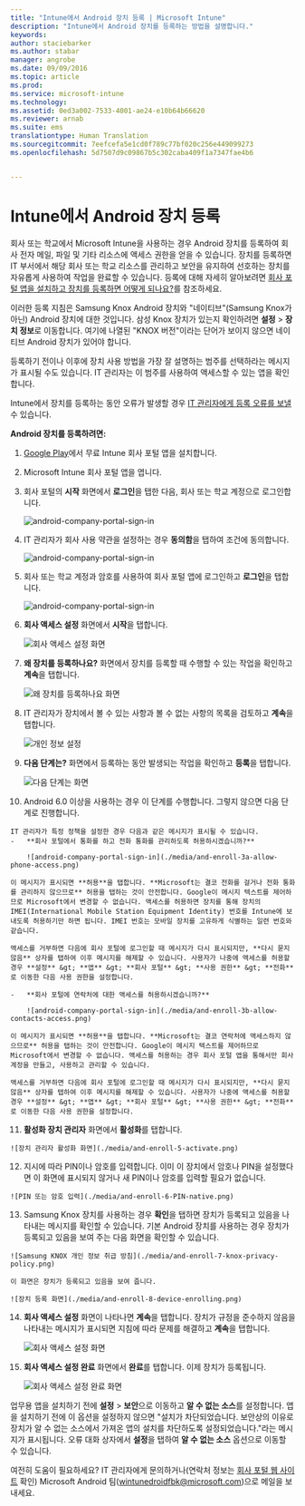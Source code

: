 ```yaml
---
title: "Intune에서 Android 장치 등록 | Microsoft Intune"
description: "Intune에서 Android 장치를 등록하는 방법을 설명합니다."
keywords: 
author: staciebarker
ms.author: stabar
manager: angrobe
ms.date: 09/09/2016
ms.topic: article
ms.prod: 
ms.service: microsoft-intune
ms.technology: 
ms.assetid: 0ed3a002-7533-4001-ae24-e10b64b66620
ms.reviewer: arnab
ms.suite: ems
translationtype: Human Translation
ms.sourcegitcommit: 7eefcefa5e1cd0f789c77bf020c256e449099273
ms.openlocfilehash: 5d7507d9c09867b5c302caba409f1a7347fae4b6


---
```



# Intune에서 Android 장치 등록

회사 또는 학교에서 Microsoft Intune을 사용하는 경우 Android 장치를 등록하여 회사 전자 메일, 파일 및 기타 리소스에 액세스 권한을 얻을 수 있습니다. 장치를 등록하면 IT 부서에서 해당 회사 또는 학교 리소스를 관리하고 보안을 유지하여 선호하는 장치를 자유롭게 사용하여 작업을 완료할 수 있습니다. 등록에 대해 자세히 알아보려면 [회사 포털 앱을 설치하고 장치를 등록하면 어떻게 되나요?](what-happens-if-you-install-the-Company-Portal-app-and-enroll-your-device-in-intune-android.md)를 참조하세요.

이러한 등록 지침은 Samsung Knox Android 장치와 "네이티브"(Samsung Knox가 아닌) Android 장치에 대한 것입니다. 삼성 Knox 장치가 있는지 확인하려면 **설정** &gt; **장치 정보**로 이동합니다. 여기에 나열된 "KNOX 버전"이라는 단어가 보이지 않으면 네이티브 Android 장치가 있어야 합니다.

등록하기 전이나 이후에 장치 사용 방법을 가장 잘 설명하는 범주를 선택하라는 메시지가 표시될 수도 있습니다. IT 관리자는 이 범주를 사용하여 액세스할 수 있는 앱을 확인합니다.

Intune에서 장치를 등록하는 동안 오류가 발생할 경우 [IT 관리자에게 등록 오류를 보낼](send-enrollment-errors-to-your-it-administrator-android.md) 수 있습니다.

**Android 장치를 등록하려면:**

1.  [Google Play](http://play.google.com/store/apps/details?id=com.microsoft.windowsintune.companyportal)에서 무료 Intune 회사 포털 앱을 설치합니다.

2.  Microsoft Intune 회사 포털 앱을 엽니다.

3.  회사 포털의 **시작** 화면에서 **로그인**을 탭한 다음, 회사 또는 학교 계정으로 로그인합니다.

    ![android-company-portal-sign-in](./media/and-enroll-0-welcome-screen.png)   

4.  IT 관리자가 회사 사용 약관을 설정하는 경우 **동의함**을 탭하여 조건에 동의합니다.

    ![android-company-portal-sign-in](./media/and-enroll-3-accept-terms.png)

5.  회사 또는 학교 계정과 암호를 사용하여 회사 포털 앱에 로그인하고 **로그인**을 탭합니다.

    ![android-company-portal-sign-in](./media/and-enroll-2-cp-sign-in.png)

6.  **회사 액세스 설정** 화면에서 **시작**을 탭합니다.

    ![회사 액세스 설정 화면](./media/and-enroll-4a-comp-access-setup.png)

7.  **왜 장치를 등록하나요?** 화면에서 장치를 등록할 때 수행할 수 있는 작업을 확인하고 **계속**을 탭합니다.

    ![왜 장치를 등록하나요 화면](./media/and-enroll-4b-why-enroll.png)

8.  IT 관리자가 장치에서 볼 수 있는 사항과 볼 수 없는 사항의 목록을 검토하고 **계속**을 탭합니다.

    ![개인 정보 설정](./media/and-enroll-4c-we-care-privacy.png)

9.  **다음 단계는?** 화면에서 등록하는 동안 발생되는 작업을 확인하고 **등록**을 탭합니다.

    ![다음 단계는 화면](./media/and-enroll-4d-what-comes-next.png)

10.  Android 6.0 이상을 사용하는 경우 이 단계를 수행합니다. 그렇지 않으면 다음 단계로 진행합니다.

    IT 관리자가 특정 정책을 설정한 경우 다음과 같은 메시지가 표시될 수 있습니다.
    -   **회사 포털에서 통화를 하고 전화 통화를 관리하도록 허용하시겠습니까?**

        ![android-company-portal-sign-in](./media/and-enroll-3a-allow-phone-access.png)

    이 메시지가 표시되면 **허용**을 탭합니다. **Microsoft는 결코 전화를 걸거나 전화 통화를 관리하지 않으므로** 허용을 탭하는 것이 안전합니다. Google이 메시지 텍스트를 제어하므로 Microsoft에서 변경할 수 없습니다. 액세스를 허용하면 장치를 통해 장치의 IMEI(International Mobile Station Equipment Identity) 번호를 Intune에 보내도록 허용하기만 하면 됩니다. IMEI 번호는 모바일 장치를 고유하게 식별하는 일련 번호와 같습니다.

    액세스를 거부하면 다음에 회사 포털에 로그인할 때 메시지가 다시 표시되지만, **다시 묻지 않음** 상자를 탭하여 이후 메시지를 해제할 수 있습니다. 사용자가 나중에 액세스를 허용할 경우 **설정** &gt; **앱** &gt; **회사 포털** &gt; **사용 권한** &gt; **전화**로 이동한 다음 사용 권한을 설정합니다.

    -   **회사 포털에 연락처에 대한 액세스를 허용하시겠습니까?**

        ![android-company-portal-sign-in](./media/and-enroll-3b-allow-contacts-access.png)

    이 메시지가 표시되면 **허용**을 탭합니다. **Microsoft는 결코 연락처에 액세스하지 않으므로** 허용을 탭하는 것이 안전합니다. Google이 메시지 텍스트를 제어하므로 Microsoft에서 변경할 수 없습니다. 액세스를 허용하는 경우 회사 포털 앱을 통해서만 회사 계정을 만들고, 사용하고 관리할 수 있습니다.

    액세스를 거부하면 다음에 회사 포털에 로그인할 때 메시지가 다시 표시되지만, **다시 묻지 않음** 상자를 탭하여 이후 메시지를 해제할 수 있습니다. 사용자가 나중에 액세스를 허용할 경우 **설정** &gt; **앱** &gt; **회사 포털** &gt; **사용 권한** &gt; **전화**로 이동한 다음 사용 권한을 설정합니다.

11.  **활성화 장치 관리자** 화면에서 **활성화**를 탭합니다.

    ![장치 관리자 활성화 화면](./media/and-enroll-5-activate.png)

12.  지시에 따라 PIN이나 암호를 입력합니다. 이미 이 장치에서 암호나 PIN을 설정했다면 이 화면에 표시되지 않거나 새 PIN이나 암호를 입력할 필요가 없습니다.

    ![PIN 또는 암호 입력](./media/and-enroll-6-PIN-native.png)

13.  Samsung Knox 장치를 사용하는 경우 **확인**을 탭하면 장치가 등록되고 있음을 나타내는 메시지를 확인할 수 있습니다. 기본 Android 장치를 사용하는 경우 장치가 등록되고 있음을 보여 주는 다음 화면을 확인할 수 있습니다.

    ![Samsung KNOX 개인 정보 취급 방침](./media/and-enroll-7-knox-privacy-policy.png)

    이 화면은 장치가 등록되고 있음을 보여 줍니다.

    ![장치 등록 화면](./media/and-enroll-8-device-enrolling.png)

14. **회사 액세스 설정** 화면이 나타나면 **계속**을 탭합니다. 장치가 규정을 준수하지 않음을 나타내는 메시지가 표시되면 지침에 따라 문제를 해결하고 **계속**을 탭합니다.

    ![회사 액세스 설정 화면](./media/and-enroll-9-comp-access-setup.png)  

11. **회사 액세스 설정 완료** 화면에서 **완료**를 탭합니다. 이제 장치가 등록됩니다.

    ![회사 액세스 설정 완료 화면](./media/and-enroll-10-comp-access-setup-complete.png)

업무용 앱을 설치하기 전에 **설정** &gt; **보안**으로 이동하고 **알 수 없는 소스**를 설정합니다. 앱을 설치하기 전에 이 옵션을 설정하지 않으면 "설치가 차단되었습니다. 보안상의 이유로 장치가 알 수 없는 소스에서 가져온 앱의 설치를 차단하도록 설정되었습니다."라는 메시지가 표시됩니다. 오류 대화 상자에서 **설정**을 탭하여 **알 수 없는 소스** 옵션으로 이동할 수 있습니다.

여전히 도움이 필요하세요? IT 관리자에게 문의하거나(연락처 정보는 [회사 포털 웹 사이트](http://portal.manage.microsoft.com) 확인) Microsoft Android 팀(wintunedroidfbk@microsoft.com)으로 메일을 보내세요.



<!--HONumber=Oct16_HO2-->


